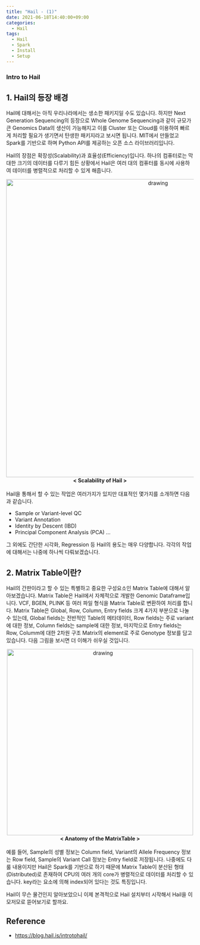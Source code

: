 ```yaml
---
title: "Hail - (1)"
date: 2021-06-18T14:40:00+09:00
categories:
  - Hail
tags:
  - Hail
  - Spark
  - Install
  - Setup
---
```

### Intro to Hail

## 1. Hail의 등장 배경

Hail에 대해서는 아직 우리나라에서는 생소한 패키지일 수도 있습니다. 하지만 Next Generation Sequencing의 등장으로 Whole Genome Sequencing과 같이 규모가 큰 Genomics Data의 생산이 가능해지고 이를 Cluster 또는 Cloud를 이용하여 빠르게 처리할 필요가 생기면서 탄생한 패키지라고 보시면 됩니다. MIT에서 만들었고 Spark를 기반으로 하며 Python API를 제공하는 오픈 소스 라이브러리입니다.

Hail의 장점은 확장성(Scalability)과 효율성(Efficiency)입니다. 하나의 컴퓨터로는 막대한 크기의 데이터를 다루기 힘든 상황에서 Hail은 여러 대의 컴퓨터를 동시에 사용하여 데이터를 병렬적으로 처리할 수 있게 해줍니다.

<center>
  <img src="https://blog.hail.is/content/images/2020/04/image-11.png" alt="drawing" width="800"/>
  <br>
  <b>
    < Scalability of Hail >
  </b>
</center>
<br>
Hail을 통해서 할 수 있는 작업은 여러가지가 있지만 대표적인 몇가지를 소개하면 다음과 같습니다.

- Sample or Variant-level QC
- Variant Annotation
- Identity by Descent (IBD)
- Principal Component Analysis (PCA) ...
  
그 외에도 간단한 시각화, Regression 등 Hail의 용도는 매우 다양합니다. 각각의 작업에 대해서는 나중에 하나씩 다뤄보겠습니다.

  
## 2. Matrix Table이란?

Hail의 간판이라고 할 수 있는 특별하고 중요한 구성요소인 Matrix Table에 대해서 알아보겠습니다. Matrix Table은 Hail에서 자체적으로 개발한 Genomic Dataframe입니다. VCF, BGEN, PLINK 등 여러 파일 형식을 Matrix Table로 변환하여 처리를 합니다. Matrix Table은 Global, Row, Column, Entry fields 크게 4가지 부분으로 나눌 수 있는데, Global fields는 전반적인 Table의 메타데이터, Row fields는 주로 variant에 대한 정보, Column fields는 sample에 대한 정보, 마지막으로 Entry fields는 Row, Columm에 대한 2차원 구조 Matrix의 element로 주로 Genotype 정보를 담고 있습니다. 다음 그림을 보시면 더 이해가 쉬우실 것입니다.

<center>
  <img src="https://blog.hail.is/content/images/2020/04/image-18.png" alt="drawing" width="500"/>
  <br>
  <b>
    < Anatomy of the MatrixTable >
  </b>
</center>
<br>
예를 들어, Sample의 성별 정보는 Column field, Variant의 Allele Frequency 정보는 Row field, Sample의 Variant Call 정보는 Entry field로 저장됩니다. 나중에도 다룰 내용이지만 Hail은 Spark를 기반으로 하기 때문에 Matrix Table이 분산된 형태(Distributed)로 존재하여 CPU의 여러 개의 core가 병렬적으로 데이터를 처리할 수 있습니다. key라는 요소에 의해 index되어 있다는 것도 특징입니다.
<br>

Hail이 무슨 물건인지 알아보았으니 이제 본격적으로 Hail 설치부터 시작해서 Hail을 이모저모로 뜯어보기로 할까요.
<br>

Reference
---
- https://blog.hail.is/introtohail/